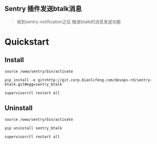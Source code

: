 ## Sentry 插件发送btalk消息
> 收到sentry notification之后 触发btalk的消息发送功能


# Quickstart

## Install
```shell
source /www/sentry/bin/activate

pip install -e git+http://git.corp.bianlifeng.com/devops-rd/sentry-btalk.git#egg=sentry_btalk

supervisorctl restart all
```

## Uninstall
```shell
source /www/sentry/bin/activate

pip uninstall sentry_btalk

supervisorctl restart all
```